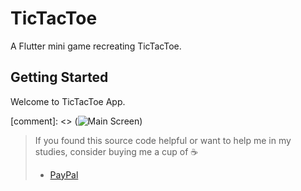 # TicTacToe

A Flutter mini game recreating TicTacToe.

## Getting Started

Welcome to TicTacToe App.


[comment]: <> (![Main Screen](assets/images/NAMEOFTHEFILE.png))



> If you found this source code helpful or want to help me in my studies, consider buying me a cup of :coffee:
>
> * [PayPal](https://www.paypal.me/albamode/)